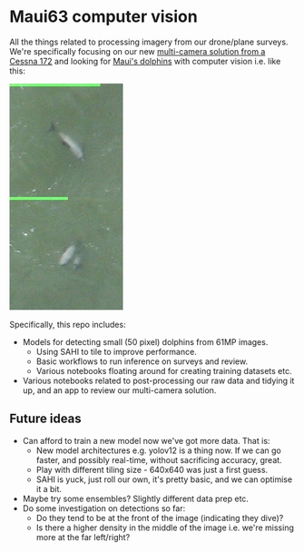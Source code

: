 # Maui63 computer vision

All the things related to processing imagery from our drone/plane surveys. We're specifically focusing on our new [multi-camera solution from a Cessna 172](doc/multi-camera-setup.md) and looking for [Maui's dolphins](https://en.wikipedia.org/wiki/M%C4%81ui_dolphin) with computer vision i.e. like this:

![alt text](doc/imgs/maui-sightings.jpg)

Specifically, this repo includes:

- Models for detecting small (50 pixel) dolphins from 61MP images.
  - Using SAHI to tile to improve performance.
  - Basic workflows to run inference on surveys and review.
  - Various notebooks floating around for creating training datasets etc.
- Various notebooks related to post-processing our raw data and tidying it up, and an app to review our multi-camera solution.


## Future ideas

- Can afford to train a new model now we've got more data. That is:
  - New model architectures e.g. yolov12 is a thing now. If we can go faster, and possibly real-time, without sacrificing accuracy, great.
  - Play with different tiling size - 640x640 was just a first guess.
  - SAHI is yuck, just roll our own, it's pretty basic, and we can optimise it a bit.
- Maybe try some ensembles? Slightly different data prep etc.
- Do some investigation on detections so far:
  - Do they tend to be at the front of the image (indicating they dive)?
  - Is there a higher density in the middle of the image i.e. we're missing more at the far left/right?